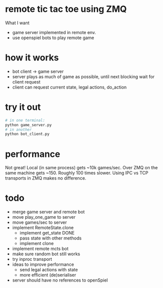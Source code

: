 # remote tic tac toe using ZMQ

What I want
- game server implemented in remote env.
- use openspiel bots to play remote game

# how it works
- bot client -> game server
- server plays as much of game as possible, until next blocking wait for client
  request
- client can request current state, legal actions, do_action

# try it out
```sh
# in one terminal:
python game_server.py
# in another
python bot_client.py
```

# performance
Not great! Local (in same process) gets ~10k games/sec. Over ZMQ on the same
machine gets ~150. Roughly 100 times slower. Using IPC vs TCP transports in ZMQ
makes no difference.


# todo
- merge game server and remote bot
- move play_one_game to server
- move games/sec to server
- implement RemoteState.clone
  - implement get_state DONE
  - pass state with other methods
  - implement clone
- implement remote mcts bot
- make sure random bot still works
- try inproc transport
- ideas to improve performance
  - send legal actions with state
  - more efficient (de)serialiser
- server should have no references to openSpiel
